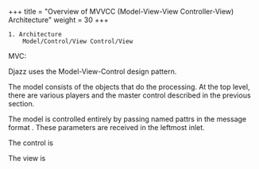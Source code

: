 +++
title = "Overview of MVVCC (Model-View-View Controller-View) Architecture"
weight = 30
+++

	1. Architecture
		Model/Control/View Control/View




MVC:

Djazz uses the Model-View-Control design pattern.

The model consists of the objects that do the processing. At the top level, there are various players and the master control described in the previous section.

The model is controlled entirely by passing named pattrs in the message format <variable-name> <variable-value>. These parameters are received in the leftmost inlet. 

The control is 

The view is